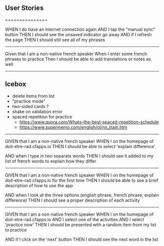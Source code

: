 ## User Stories
===============

WHEN I do have an internet connection again
AND I tap the "manual sync" button
THEN I should see the unsaved indicator go away
AND if I refresh the page
THEN I should still see all of my phrases

-----

Given that I am a non-native french speaker
When I enter some french phrases to practice
Then I should be able to add translations or notes as well

-----

Icebox
------

* delete items from list
* "practice mode"
* two-sided cards ?
* shake on validation error
* spaced repetition for practice
  - https://www.quora.com/Whats-the-best-spaced-repetition-schedule
  - https://www.supermemo.com/english/ol/nn_train.htm

-----

GIVEN that I am a non-native french speaker
WHEN I on the homepage of doit-etre-rad.cfapps.io
THEN I should be able to select 'explain difference'

AND when I type in two separate words
THEN I should see it added to my list of french words to explain how they differ

-----

GIVEN that I am a non-native french speaker
WHEN I on the homepage of doit-etre-rad.cfapps.io for the first time
THEN I should be able to see a brief description of how to use the app

AND when I look at the three options (english phrase, french phrase, explain difference)
THEN I should see a proper description of each activity

-----

GIVEN that I am a non-native french speaker
WHEN I on the homepage of doit-etre-rad.cfapps.io
AND I select one of the activities
AND I select 'practice now'
THEN I should be presented with a random item from my list to practice

AND if I click on the 'next' button
THEN I should see the next word in the list
